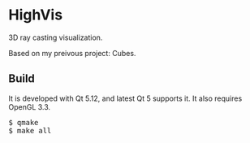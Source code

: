 HighVis
===
3D ray casting visualization.

Based on my preivous project: Cubes. 

## Build
It is developed with Qt 5.12, and latest Qt 5 supports it. It also requires OpenGL 3.3. 

<pre>
$ qmake
$ make all
</pre>

